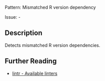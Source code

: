 Pattern: Mismatched R version dependency

Issue: -

## Description

Detects mismatched R version dependencies.

## Further Reading

* [lintr - Available linters](https://github.com/jimhester/lintr#available-linters)